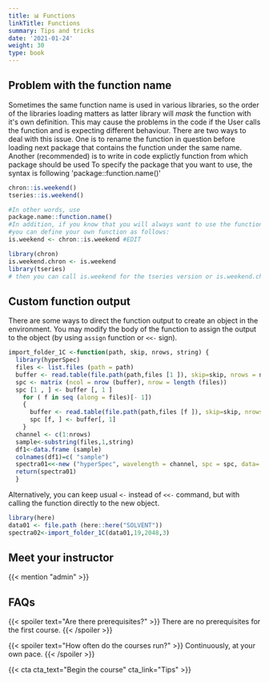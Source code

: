 ```yaml
---
title: 📊 Functions
linkTitle: Functions
summary: Tips and tricks
date: '2021-01-24'
weight: 30
type: book
---
```


## Problem with the function name

Sometimes the same function name is used in various libraries, so the order of the libraries loading matters as latter library will *mask* the function with it's own definition.
This may cause the problems in the code if the User calls the function and is expecting different behaviour. There are two ways to deal with this issue. One is to rename the function in question before loading next package that contains the function under the same name. Another (recommended) is to write in code explictly function from which package should be used To specify the package that you want to use, the syntax is following 'package::function.name()'  


```r
chron::is.weekend()
tseries::is.weekend()

#In other words, use 
package.name::function.name()
#In addition, if you know that you will always want to use the function in chron, 
#you can define your own function as follows:
is.weekend <- chron::is.weekend #EDIT

library(chron)
is.weekend.chron <- is.weekend
library(tseries)
# then you can call is.weekend for the tseries version or is.weekend.chron for the chron version


```

## Custom function output

There are some ways to direct the function output to create an object in the environment. You may modify the body of the function to assign the output to the object (by using `assign` function or `<<-` sign).

```r
import_folder_1C <-function(path, skip, nrows, string) {
  library(hyperSpec)
  files <- list.files (path = path)
  buffer <- read.table(file.path(path,files [1 ]), skip=skip, nrows = nrows)
  spc <- matrix (ncol = nrow (buffer), nrow = length (files))
  spc [1 , ] <- buffer [, 1 ]
    for ( f in seq (along = files)[- 1])
    {
      buffer <- read.table(file.path(path,files [f ]), skip=skip, nrows = nrows)
      spc [f, ] <- buffer[, 1]
    }
  channel <- c(1:nrows)
  sample<-substring(files,1,string)
  df1<-data.frame (sample)
  colnames(df1)=c( "sample")
  spectra01<<-new ("hyperSpec", wavelength = channel, spc = spc, data= df1)
  return(spectra01)
  }
```

Alternatively, you can keep usual `<-` instead of `<<-` command, but with calling the function directly to the new object.

```r
library(here)
data01 <- file.path (here::here("SOLVENT"))
spectra02<-import_folder_1C(data01,19,2048,3)
```

## Meet your instructor

{{< mention "admin" >}}

## FAQs

{{< spoiler text="Are there prerequisites?" >}}
There are no prerequisites for the first course.
{{< /spoiler >}}

{{< spoiler text="How often do the courses run?" >}}
Continuously, at your own pace.
{{< /spoiler >}}

{{< cta cta_text="Begin the course" cta_link="Tips" >}}

